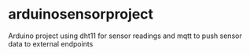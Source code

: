 # arduinosensorproject
Arduino project using dht11 for sensor readings and mqtt to push sensor data to external endpoints
